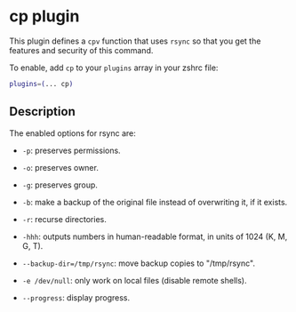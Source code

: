 # cp plugin

This plugin defines a `cpv` function that uses `rsync` so that you
get the features and security of this command.

To enable, add `cp` to your `plugins` array in your zshrc file:

```zsh
plugins=(... cp)
```

## Description

The enabled options for rsync are:

- `-p`: preserves permissions.

- `-o`: preserves owner.

* `-g`: preserves group.

* `-b`: make a backup of the original file instead of overwriting it, if it exists.

* `-r`: recurse directories.

* `-hhh`: outputs numbers in human-readable format, in units of 1024 (K, M, G, T).

* `--backup-dir=/tmp/rsync`: move backup copies to "/tmp/rsync".

* `-e /dev/null`: only work on local files (disable remote shells).

* `--progress`: display progress.
